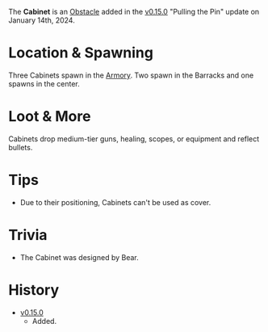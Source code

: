 The **Cabinet** is an [Obstacle](/obstacles) added in the [v0.15.0](https://github.com/HasangerGames/suroi/releases/tag/v0.15.0) "Pulling the Pin" update on January 14th, 2024.

# Location & Spawning

Three Cabinets spawn in the [Armory](/buildings/armory). Two spawn in the Barracks and one spawns in the center.

# Loot & More

Cabinets drop medium-tier guns, healing, scopes, or equipment and reflect bullets.

# Tips

- Due to their positioning, Cabinets can't be used as cover.


# Trivia

- The Cabinet was designed by Bear.

# History

- [v0.15.0](https://github.com/HasangerGames/suroi/releases/tag/v0.15.0)
  - Added.